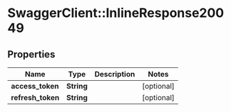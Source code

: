 # SwaggerClient::InlineResponse20049

## Properties
Name | Type | Description | Notes
------------ | ------------- | ------------- | -------------
**access_token** | **String** |  | [optional] 
**refresh_token** | **String** |  | [optional] 

